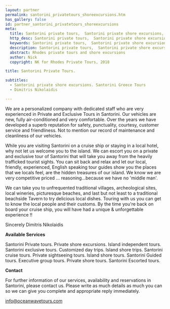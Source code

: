 ```yaml
---
layout: partner
permalink: santorini_privatetours_shoreexcursions.htm
has_gallery: false
id: partner_santorini_privatetours_shoreexcursions
meta:
  title: Santorini private tours,  Santorini private shore excursions, Santorini private guides drivers, Santorini private driver guide Greece
  http_desc: Santorini private tours,  Santorini private shore excursions, Santorini private guides drivers, Santorini private driver guide Greece
  keywords: Santorini private tours,  Santorini private shore excursions, Santorini private guides drivers, Santorini private driver guide Greece
  description: Santorini private tours,  Santorini private shore excursions, Santorini private guides drivers, Santorini private driver guide Greece
  abstract: Rhodes private tours and shore excursions
  author: Nick
  copyright: NK for Rhodes Private Tours, 2018

title: Santorini Private Tours.

subtitles:
  - Santorini private shore excursions. Santorini Greece Tours
  - Dimitris Nikolaidis

---
```

We are a personalized company with dedicated staff who are very experienced in Private and Exclusive Tours in Santorini. Our vehicles are new, fully air-conditioned and very comfortable. Over the years we have developed a superb reputation for safety, punctuality, courtesy, customer service and friendliness. Not to mention our record of maintenance and cleanliness of our vehicles.

While you are visiting Santorini on a cruise ship or staying in a local hotel, why not let us welcome you to the island. We can escort you on a private and exclusive tour of Santorini that will take you away from the heavily trafficked tourist sights. You can sit back and relax and let our local, friendly, experienced, English speaking tour guides show you the places that we locals feel, are the hidden treasures of our island. We know we are very competitive priced ... reasoning...because we have no 'middle man'.

We can take you to unfrequented traditional villages, archeological sites, local wineries, picturesque beaches, and last but not least to a traditional beachside Tavern to try delicious local dishes. Touring with us you can get to know the local people and their customs. By the time you're back on board your cruise ship, you will have had a unique & unforgettable experience !!

Sincerely Dimitris Nikolaidis

**Available Services**

Santorini Private tours. Private shore excursions. Island independent tours. Santorini exclusive tours. Customized day trips. Island shore trips. Santorini cruise tours. Private sightseeing tours. Island shore tours. Santorini Guided tours. Executive group tours. Private shore tours. Santorini Escorted tours.

**Contact**

For further information of our services, availability and reservations in Santorini, please contact us. Please write as much details as much you can so we can give you complete and appropriate reply immediately.

[info@oceanwavetours.com](mailto:info@oceanwavetours.com?bcc=request@rhodesprivatetours.com "mailto:info@oceanwavetours.com")